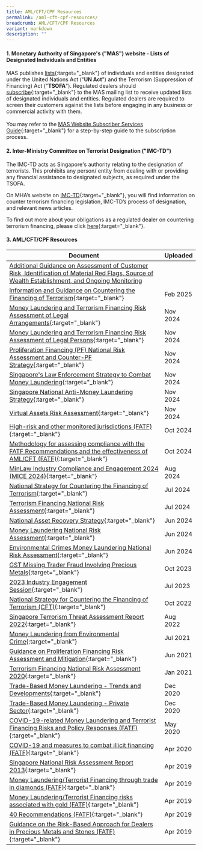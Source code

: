 ```yaml
---
title: AML/CFT/CPF Resources
permalink: /aml-cft-cpf-resources/
breadcrumb: AML/CFT/CPF Resources
variant: markdown
description: ""
---
```

#### 1. Monetary Authority of Singapore's ("**MAS**") website - Lists of Designated Individuals and Entities

MAS publishes [lists](https://www.mas.gov.sg/regulation/anti-money-laundering/targeted-financial-sanctions/lists-of-designated-individuals-and-entities){:target="_blank"} of individuals and entities designated under the United Nations Act ("**UN Act**") and the Terrorism (Suppression of Financing) Act ("**TSOFA**"). Regulated dealers should [subscribe](https://www.mas.gov.sg/subscription-services){:target="_blank"} to the MAS mailing list to receive updated lists of designated individuals and entities. Regulated dealers are required to screen their customers against the lists before engaging in any business or commercial activity with them.<br><br>
You may refer to the [MAS Website Subscriber Services Guide](/images/MAS%20Website%20Subscriber%20Services%20Guide_20191105_V1Final.pdf){:target="_blank"} for a step-by-step guide to the subscription process.<br>

#### 2. Inter-Ministry Committee on Terrorist Designation ("**IMC-TD**")

The IMC-TD acts as Singapore's authority relating to the designation of terrorists. This prohibits any person/ entity from dealing with or providing any financial assistance to designated subjects, as required under the TSOFA.

On MHA’s website on [IMC-TD](https://www.mha.gov.sg/what-we-do/managing-security-threats/countering-the-financing-of-terrorism){:target="_blank"}, you will find information on counter terrorism financing legislation, IMC-TD’s process of designation, and relevant news articles.

To find out more about your obligations as a regulated dealer on countering terrorism financing, please click [here](/images/Measures%20relating%20to%20prevention%20of%20terrorism%20financing.pdf){:target="_blank"}.

#### 3. AML/CFT/CPF Resources

<style>
table th:first-of-type {
    width: 85%;
}
table th:nth-of-type(2) {
    width: 36%;
}
table th:nth-of-type(3) {
    width: 30%;
}
table th:nth-of-type(3) {
width: 30%;
}
</style>

| Document | Uploaded |
| --- | --- |
| [Additional Guidance on Assessment of Customer Risk, Identification of Material Red Flags, Source of Wealth Establishment, and Ongoing Monitoring](/files/Additional_Guidance_PSMD.pdf)
| [Information and Guidance on Countering the Financing of Terrorism](/files/information%20and%20guidance%20on%20countering%20the%20financing%20of%20terrorism.pdf){:target="_blank"}| Feb 2025 |
| [Money Laundering and Terrorism Financing Risk Assessment of Legal Arrangements](/files/Money_Laundering_and_Terrorism_Financing_Risk_Assessment_of_Legal_Arrangements.pdf){:target="_blank"} | Nov 2024 |
| [Money Laundering and Terrorism Financing Risk Assessment of Legal Persons](/files/Money_Laundering_and_Terrorism_Financing_Risk_Assessment_of_Legal_Persons.pdf){:target="_blank"} | Nov 2024 |
| [Proliferation Financing (PF) National Risk Assessment and Counter-PF Strategy](/files/Proliferation_Financing_National_Risk_Assessment_and_Counter_PF_Strategy.pdf){:target="_blank"} | Nov 2024 |
| [Singapore's Law Enforcement Strategy to Combat Money Laundering](/files/Singapore_Law_Enforcement_Strategy_to_Combat_Money_Laundering.pdf){:target="_blank"} | Nov 2024 |
| [Singapore National Anti-Money Laundering Strategy](/files/Singapore_National_Anti_Money_Laundering_Strategy.pdf){:target="_blank"} | Nov 2024 |
| [Virtual Assets Risk Assessment](/files/Virtual_Assets_Risk_Assessment.pdf){:target="_blank"} | Nov 2024 |
| [High-risk and other monitored jurisdictions (FATF)](https://www.fatf-gafi.org/en/countries/black-and-grey-lists.html){:target="_blank"} | Oct 2024 |
| [Methodology for assessing compliance with the FATF Recommendations and the effectiveness of AML/CFT (FATF)](https://www.fatf-gafi.org/en/publications/Mutualevaluations/Fatf-methodology.html){:target="_blank"} | Oct 2024 |
| [MinLaw Industry Compliance and Engagement 2024 (MICE 2024)](/files/MICE_2024.pdf){:target="_blank"} | Aug 2024 |
| [National Strategy for Countering the Financing of Terrorism](/files/National_Strategy_for_Countering_the_Financing_of_Terrorism_2024.pdf){:target="_blank"} | Jul 2024 |
| [Terrorism Financing National Risk Assessment](/files/Terrorism_Financing_National_Risk_Assessment_2024.pdf){:target="_blank"} | Jul 2024 |
| [National Asset Recovery Strategy](/files/National_Asset_Recovery_Strategy_2024.pdf){:target="_blank"} | Jun 2024 |
| [Money Laundering National Risk Assessment](/files/Money_Laundering_National_Risk_Assessment_2024.pdf){:target="_blank"} | Jun 2024 |
| [Environmental Crimes Money Laundering National Risk Assessment](/files/Env_Crimes_ML_NRA___Final.pdf){:target="_blank"} | Jun 2024 |
| [GST Missing Trader Fraud Involving Precious Metals](https://www.iras.gov.sg/who-we-are/what-we-do/annual-reports-and-publications/taxbytes-iras/gst/gst-missing-trader-fraud-involving-precious-metals){:target="_blank"} | Oct 2023 |
| [2023 Industry Engagement Session](/files/2023%20industry%20engagement%20session_20230510.pdf){:target="_blank"} | Jul 2023 |
| [National Strategy for Countering the Financing of Terrorism (CFT)](/files/National%20Strategy%20for%20Countering%20the%20Financing%20of%20Terrorism.pdf){:target="_blank"} | Oct 2022 |
| [Singapore Terrorism Threat Assessment Report 2022](https://www.mha.gov.sg/docs/default-source/default-document-library/singapore-terrorism-threat-assessment-report-2022.pdf){:target="_blank"} | Aug 2022 |
| [Money Laundering from Environmental Crime](https://www.fatf-gafi.org/media/fatf/documents/reports/Money-Laundering-from-Environmental-Crime.pdf){:target="_blank"} | Jul 2021 |
| [Guidance on Proliferation Financing Risk Assessment and Mitigation](https://www.fatf-gafi.org/media/fatf/documents/reports/Guidance-Proliferation-Financing-Risk-Assessment-Mitigation.pdf){:target="_blank"} | Jun 2021 |
| [Terrorism Financing National Risk  Assessment 2020](/images/Terrorism%20Financing%20National%20Risk%20Assessment%202020.pdf){:target="_blank"} | Jan 2021 |
| [Trade-Based Money Laundering - Trends and Developments](http://www.fatf-gafi.org/media/fatf/content/Trade-Based-Money-Laundering-Trends-and-Developments.pdf){:target="_blank"} | Dec 2020 |
| [Trade-Based Money Laundering - Private Sector](http://www.fatf-gafi.org/media/fatf/documents/Handout-Trade-Based-Money-Laundering-Private-Sector.pdf){:target="_blank"} | Dec 2020 |
| [COVID-19-related Money Laundering and Terrorist Financing Risks and Policy Responses (FATF)](https://www.fatf-gafi.org/media/fatf/documents/COVID-19-AML-CFT.pdf){:target="_blank"} | May 2020 |
| [COVID-19 and measures to combat illicit financing (FATF)](https://www.fatf-gafi.org/publications/fatfgeneral/documents/statement-covid-19.html){:target="_blank"} | Apr 2020 |
| [Singapore National Risk Assessment Report 2013](/images/Singapore%20NRA%20Report%202013_24032015.pdf){:target="_blank"} | Apr 2019 |
| [Money Laundering/Terrorist Financing through trade in diamonds (FATF)](https://www.fatf-gafi.org/media/fatf/documents/reports/ML-TF-through-trade-in-diamonds.pdf){:target="_blank"} | Apr 2019 |
| [Money Laundering/Terrorist Financing risks associated with gold (FATF)](https://www.fatf-gafi.org/content/dam/fatf-gafi/reports/ML-TF-risks-vulnerabilities-associated-with-gold.pdf){:target="_blank"} | Apr 2019 |
| [40 Recommendations (FATF)](http://www.fatf-gafi.org/publications/fatfrecommendations/documents/fatf-recommendations.html){:target="_blank"} | Apr 2019 |
| [Guidance on the Risk-Based Approach for Dealers in Precious Metals and Stones (FATF)](https://www.fatf-gafi.org/en/publications/Fatfrecommendations/Fatfguidanceontherisk-basedapproachfordealersinpreciousmetalsandstones.html){:target="_blank"} | Apr 2019 |


<br>
<style type="text/css">
.tg  {border-collapse:collapse;border-spacing:0;}
.tg td{font-family:Arial, sans-serif;font-size:14px;padding:10px 5px;border-style:solid;border-width:1px;overflow:hidden;word-break:normal;border-color:black;}
.tg th{font-family:Arial, sans-serif;font-size:14px;font-weight:normal;padding:10px 5px;border-style:solid;border-width:1px;overflow:hidden;word-break:normal;border-color:black;}
.tg .tg-xldj{border-color:inherit;text-align:left}
</style>
<table class="tg">
  <tbody><tr>
  </tr>
</tbody></table>